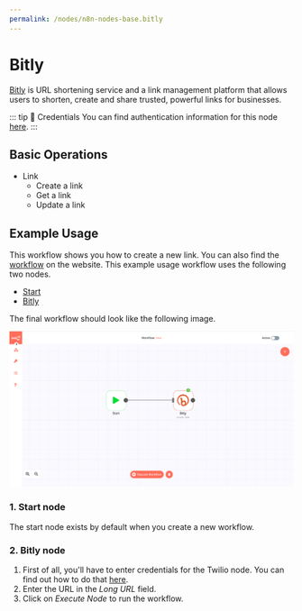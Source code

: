 ```yaml
---
permalink: /nodes/n8n-nodes-base.bitly
---
```


# Bitly

[Bitly](https://bitly.com/) is URL shortening service and a link management platform that allows users to shorten, create and share trusted, powerful links for businesses.

::: tip 🔑 Credentials
You can find authentication information for this node [here](../../../credentials/Bitly).
:::

## Basic Operations

- Link
	- Create a link
	- Get a link
	- Update a link


## Example Usage

This workflow shows you how to create a new link. You can also find the [workflow](https://n8n.io/workflows/442) on the website. This example usage workflow uses the following two nodes.
- [Start](../../core-nodes/Start/README.md)
- [Bitly]()

The final workflow should look like the following image.

![A workflow with the Bitly node](./workflow.png)

### 1. Start node

The start node exists by default when you create a new workflow.

### 2. Bitly node

1. First of all, you'll have to enter credentials for the Twilio node. You can find out how to do that [here](../../../credentials/Bitly/README.md).
2. Enter the URL in the *Long URL* field.
3. Click on *Execute Node* to run the workflow.
